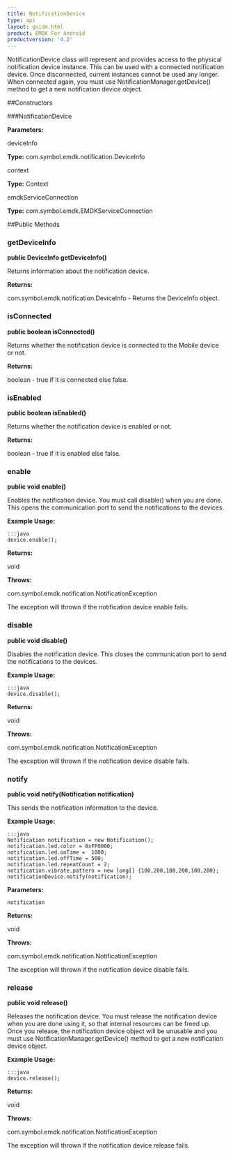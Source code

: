 ```yaml
---
title: NotificationDevice
type: api
layout: guide.html
product: EMDK For Android
productversion: '4.2'
---
```



NotificationDevice  class will represent and provides access to the physical notification device instance. This can be used with a connected notification device. Once disconnected, current instances cannot be used any longer. When connected again, you must use NotificationManager.getDevice() method to get a new notification device object.

##Constructors

###NotificationDevice



**Parameters:**

deviceInfo



**Type:** com.symbol.emdk.notification.DeviceInfo

context



**Type:** Context

emdkServiceConnection



**Type:** com.symbol.emdk.EMDKServiceConnection

##Public Methods

### getDeviceInfo

**public DeviceInfo getDeviceInfo()**

Returns information about the notification device.

**Returns:**

com.symbol.emdk.notification.DeviceInfo - Returns the DeviceInfo object.

### isConnected

**public boolean isConnected()**

Returns whether the notification device is connected to the Mobile device or not.

**Returns:**

boolean - true if it is connected else false.

### isEnabled

**public boolean isEnabled()**

Returns whether the notification device is enabled or not.

**Returns:**

boolean - true if it is enabled else false.

### enable

**public void enable()**

Enables the notification device. You must call disable() when you are done. This opens the communication port to send the notifications to the devices.
 
 

**Example Usage:**
	
	:::java	
	device.enable();


**Returns:**

void

**Throws:**

com.symbol.emdk.notification.NotificationException

The exception will thrown if the notification device enable fails.

### disable

**public void disable()**

Disables the notification device. This closes the communication port to send the notifications to the devices. 
 
 

**Example Usage:**
	
	:::java	
	device.disable();


**Returns:**

void

**Throws:**

com.symbol.emdk.notification.NotificationException

The exception will thrown if the notification device disable fails.

### notify

**public void notify(Notification notification)**

This sends the notification information to the device.
 
 

**Example Usage:**
	
	:::java	
	Notification notification = new Notification();
	notification.led.color = 0xFF0000;
	notification.led.onTime =  1000;
	notification.led.offTime = 500;
	notification.led.repeatCount = 2;
	notification.vibrate.pattern = new long[] {100,200,100,200,100,200};
	notificationDevice.notify(notification);


**Parameters:**

`notification`

**Returns:**

void

**Throws:**

com.symbol.emdk.notification.NotificationException

The exception will thrown if the notification device disable fails.

### release

**public void release()**

Releases the notification device. You must release the notification device when you are done using it, so that internal resources can be freed up.  Once you release, the notification device object will be unusable and you must use NotificationManager.getDevice() method to get a new notification device object.
 
 

**Example Usage:**
	
	:::java	
	device.release();


**Returns:**

void

**Throws:**

com.symbol.emdk.notification.NotificationException

The exception will thrown if the notification device release fails.

